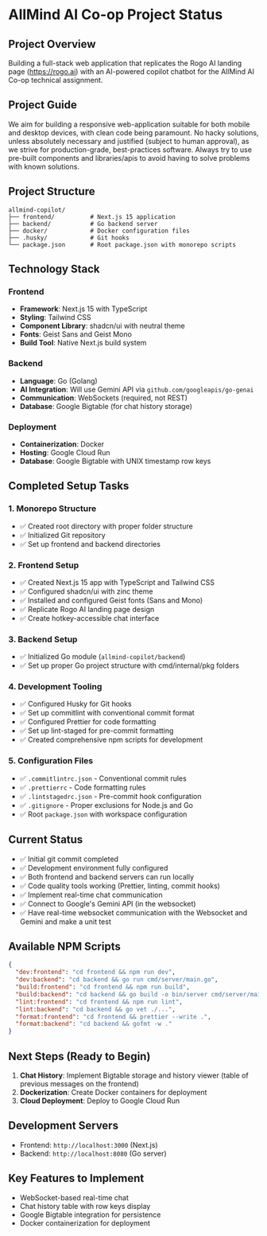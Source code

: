 # AllMind AI Co-op Project Status

## Project Overview

Building a full-stack web application that replicates the Rogo AI landing page (https://rogo.ai) with an AI-powered copilot chatbot for the AllMind AI Co-op technical assignment.

## Project Guide

We aim for building a responsive web-application suitable for both mobile and desktop devices, with clean code being paramount. No hacky solutions, unless absolutely necessary and justified (subject to human approval), as we strive for production-grade, best-practices software. Always try to use pre-built components and libraries/apis to avoid having to solve problems with known solutions.

## Project Structure

```
allmind-copilot/
├── frontend/          # Next.js 15 application
├── backend/           # Go backend server
├── docker/            # Docker configuration files
├── .husky/            # Git hooks
└── package.json       # Root package.json with monorepo scripts
```

## Technology Stack

### Frontend

- **Framework**: Next.js 15 with TypeScript
- **Styling**: Tailwind CSS
- **Component Library**: shadcn/ui with neutral theme
- **Fonts**: Geist Sans and Geist Mono
- **Build Tool**: Native Next.js build system

### Backend

- **Language**: Go (Golang)
- **AI Integration**: Will use Gemini API via `github.com/googleapis/go-genai`
- **Communication**: WebSockets (required, not REST)
- **Database**: Google Bigtable (for chat history storage)

### Deployment

- **Containerization**: Docker
- **Hosting**: Google Cloud Run
- **Database**: Google Bigtable with UNIX timestamp row keys

## Completed Setup Tasks

### 1. Monorepo Structure

- ✅ Created root directory with proper folder structure
- ✅ Initialized Git repository
- ✅ Set up frontend and backend directories

### 2. Frontend Setup

- ✅ Created Next.js 15 app with TypeScript and Tailwind CSS
- ✅ Configured shadcn/ui with zinc theme
- ✅ Installed and configured Geist fonts (Sans and Mono)
- ✅ Replicate Rogo AI landing page design
- ✅ Create hotkey-accessible chat interface

### 3. Backend Setup

- ✅ Initialized Go module (`allmind-copilot/backend`)
- ✅ Set up proper Go project structure with cmd/internal/pkg folders

### 4. Development Tooling

- ✅ Configured Husky for Git hooks
- ✅ Set up commitlint with conventional commit format
- ✅ Configured Prettier for code formatting
- ✅ Set up lint-staged for pre-commit formatting
- ✅ Created comprehensive npm scripts for development

### 5. Configuration Files

- ✅ `.commitlintrc.json` - Conventional commit rules
- ✅ `.prettierrc` - Code formatting rules
- ✅ `.lintstagedrc.json` - Pre-commit hook configuration
- ✅ `.gitignore` - Proper exclusions for Node.js and Go
- ✅ Root `package.json` with workspace configuration

## Current Status

- ✅ Initial git commit completed
- ✅ Development environment fully configured
- ✅ Both frontend and backend servers can run locally
- ✅ Code quality tools working (Prettier, linting, commit hooks)
- ✅ Implement real-time chat communication
- ✅ Connect to Google's Gemini API (in the websocket)
- ✅ Have real-time websocket communication with the Websocket and Gemini and make a unit test

## Available NPM Scripts

```json
{
  "dev:frontend": "cd frontend && npm run dev",
  "dev:backend": "cd backend && go run cmd/server/main.go",
  "build:frontend": "cd frontend && npm run build",
  "build:backend": "cd backend && go build -o bin/server cmd/server/main.go",
  "lint:frontend": "cd frontend && npm run lint",
  "lint:backend": "cd backend && go vet ./...",
  "format:frontend": "cd frontend && prettier --write .",
  "format:backend": "cd backend && gofmt -w ."
}
```

## Next Steps (Ready to Begin)

1. **Chat History**: Implement Bigtable storage and history viewer (table of previous messages on the frontend)
2. **Dockerization**: Create Docker containers for deployment
3. **Cloud Deployment**: Deploy to Google Cloud Run

## Development Servers

- Frontend: `http://localhost:3000` (Next.js)
- Backend: `http://localhost:8080` (Go server)

## Key Features to Implement

- WebSocket-based real-time chat
- Chat history table with row keys display
- Google Bigtable integration for persistence
- Docker containerization for deployment
